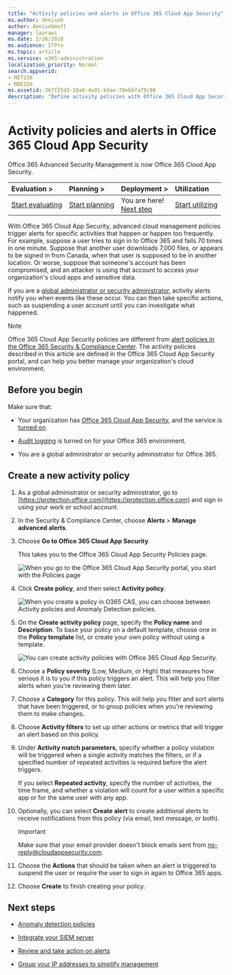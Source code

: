 ```yaml
---
title: "Activity policies and alerts in Office 365 Cloud App Security"
ms.author: deniseb
author: denisebmsft
manager: laurawi
ms.date: 2/26/2018
ms.audience: ITPro
ms.topic: article
ms.service: o365-administration
localization_priority: Normal
search.appverid:
- MET150
- MOE150
ms.assetid: 367f25d3-10a0-4a91-bdae-70ebb7a79c98
description: "Define activity policies with Office 365 Cloud App Security to set up alerts to trigger when specific activities happen or happen too frequently. By setting up policies to trigger alerts, you can be notified about and monitor specific activities."
---
```


# Activity policies and alerts in Office 365 Cloud App Security

Office 365 Advanced Security Management is now Office 365 Cloud App Security. 
  
|****Evaluation** \>**|****Planning** \>**|****Deployment** \>**|****Utilization****|
|:-----|:-----|:-----|:-----|
|[Start evaluating](office-365-cas-overview.md) <br/> |[Start planning](get-ready-for-office-365-cas.md) <br/> |You are here!  <br/> [Next step](anomaly-detection-policies-in-ocas.md) <br/> |[Start utilizing](utilization-activities-for-ocas.md) <br/> |
   
With Office 365 Cloud App Security, advanced cloud management policies trigger alerts for specific activities that happen or happen too frequently. For example, suppose a user tries to sign in to Office 365 and fails 70 times in one minute. Suppose that another user downloads 7,000 files, or appears to be signed in from Canada, when that user is supposed to be in another location. Or worse, suppose that someone's account has been compromised, and an attacker is using that account to access your organization's cloud apps and sensitive data.
  
If you are a [global administrator or security administrator](permissions-in-the-security-and-compliance-center.md), activity alerts notify you when events like these occur. You can then take specific actions, such as suspending a user account until you can investigate what happened.
  
> [!NOTE]
> Office 365 Cloud App Security policies are different from [alert policies in the Office 365 Security &amp; Compliance Center](alert-policies.md). The activity policies described in this article are defined in the Office 365 Cloud App Security portal, and can help you better manage your organization's cloud environment. 
  
## Before you begin

Make sure that:
  
- Your organization has [Office 365 Cloud App Security](office-365-cas-overview.md), and the service is [turned on](turn-on-office-365-cas.md).
    
- [Audit logging](turn-audit-log-search-on-or-off.md) is turned on for your Office 365 environment. 
    
- You are a global administrator or security administrator for Office 365.
    
## Create a new activity policy

1. As a global administrator or security administrator, go to [https://protection.office.com](https://protection.office.com) and sign in using your work or school account. 
    
2. In the Security &amp; Compliance Center, choose **Alerts** \> **Manage advanced alerts**.
    
3. Choose **Go to Office 365 Cloud App Security**.
    
    This takes you to the Office 365 Cloud App Security Policies page.
    
    ![When you go to the Office 365 Cloud App Security portal, you start with the Policies page](media/5cb8833c-4e08-438c-bab3-91b5106f6f3f.png)
  
4. Click **Create policy**, and then select **Activity policy**.
    
    ![When you create a policy in O365 CAS, you can choose between Activity policies and Anomaly Detection policies.](media/79f34535-ddf9-4a5b-a0a3-8766bf9c174c.png)
  
5. On the **Create activity policy** page, specify the **Policy name** and **Description**. To base your policy on a default template, choose one in the **Policy template** list, or create your own policy without using a template. 
    
    ![You can create activity policies with Office 365 Cloud App Security.](media/4083a76f-7074-4d6a-8200-6d76d49259d7.png)
  
6. Choose a **Policy severity** (Low, Medium, or High) that measures how serious it is to you if this policy triggers an alert. This will help you filter alerts when you're reviewing them later. 
    
7. Choose a **Category** for this policy. This will help you filter and sort alerts that have been triggered, or to group policies when you're reviewing them to make changes. 
    
8. Choose **Activity filters** to set up other actions or metrics that will trigger an alert based on this policy. 
    
9. Under **Activity match parameters**, specify whether a policy violation will be triggered when a single activity matches the filters, or if a specified number of repeated activities is required before the alert triggers.
    
    If you select **Repeated activity**, specify the number of activities, the time frame, and whether a violation will count for a user within a specific app or for the same user with any app.
    
10. Optionally, you can select **Create alert** to create additional alerts to receive notifications from this policy (via email, text message, or both). 
    
    > [!IMPORTANT]
    > Make sure that your email provider doesn't block emails sent from no-reply@cloudappsecurity.com. 
  
11. Choose the **Actions** that should be taken when an alert is triggered to suspend the user or require the user to sign in again to Office 365 apps. 
    
12. Choose **Create** to finish creating your policy. 
    
## Next steps

- [Anomaly detection policies](anomaly-detection-policies-in-ocas.md)
    
- [Integrate your SIEM server](integrate-your-siem-server-with-office-365-cas.md)
    
- [Review and take action on alerts](review-office-365-cas-alerts.md)
    
- [Group your IP addresses to simplify management](group-your-ip-addresses-in-ocas.md)
    

